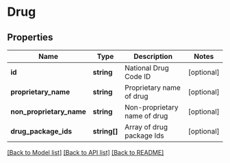 # Drug

## Properties
Name | Type | Description | Notes
------------ | ------------- | ------------- | -------------
**id** | **string** | National Drug Code ID | [optional] 
**proprietary_name** | **string** | Proprietary name of drug | [optional] 
**non_proprietary_name** | **string** | Non-proprietary name of drug | [optional] 
**drug_package_ids** | **string[]** | Array of drug package Ids | [optional] 

[[Back to Model list]](../README.md#documentation-for-models) [[Back to API list]](../README.md#documentation-for-api-endpoints) [[Back to README]](../README.md)


